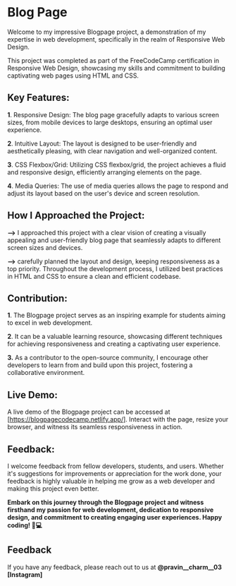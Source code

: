 
# Blog Page
Welcome to my impressive Blogpage project, a demonstration of my expertise in web development, specifically in the realm of Responsive Web Design. 

This project was completed as part of the FreeCodeCamp certification in Responsive Web Design, showcasing my skills and commitment to building captivating web pages using HTML and CSS.

## Key Features:

**1**. Responsive Design: The blog page gracefully adapts to various screen sizes, from mobile devices to large desktops, ensuring an optimal user experience.

**2**. Intuitive Layout: The layout is designed to be user-friendly and aesthetically pleasing, with clear navigation and well-organized content.

**3**. CSS Flexbox/Grid: Utilizing CSS flexbox/grid, the project achieves a fluid and responsive design, efficiently arranging elements on the page.

**4**. Media Queries: The use of media queries allows the page to respond and adjust its layout based on the user's device and screen resolution.

## How I Approached the Project:

**-->** I approached this project with a clear vision of creating a visually appealing and user-friendly blog page that seamlessly adapts to different screen sizes and devices.

**-->** carefully planned the layout and design, keeping responsiveness as a top priority. Throughout the development process, I utilized best practices in HTML and CSS to ensure a clean and efficient codebase.

## Contribution:
**1**. The Blogpage project serves as an inspiring example for students aiming to excel in web development. 

**2**. It can be a valuable learning resource, showcasing different techniques for achieving responsiveness and creating a captivating user experience. 

**3.** As a contributor to the open-source community, I encourage other developers to learn from and build upon this project, fostering a collaborative environment.

## Live Demo:

A live demo of the Blogpage project can be accessed at [https://blogpagecodecamp.netlify.app/]. Interact with the page, resize your browser, and witness its seamless responsiveness in action.

## Feedback:

I welcome feedback from fellow developers, students, and users. Whether it's suggestions for improvements or appreciation for the work done, your feedback is highly valuable in helping me grow as a web developer and making this project even better.

**Embark on this journey through the Blogpage project and witness firsthand my passion for web development, dedication to responsive design, and commitment to creating engaging user experiences. Happy coding! 🚀💻**


















## Feedback

If you have any feedback, please reach out to us at **@pravin__charm__03** **[Instagram]**

